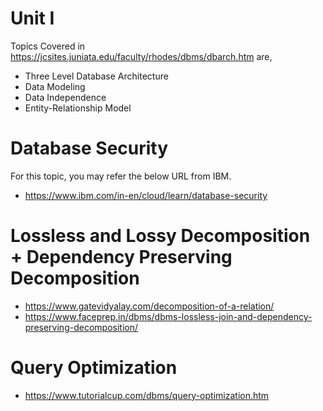 # Unit I
Topics Covered in https://jcsites.juniata.edu/faculty/rhodes/dbms/dbarch.htm are,
* Three Level Database Architecture
* Data Modeling
* Data Independence
* Entity-Relationship Model




# Database Security
For this topic, you may refer the below URL from IBM.
* https://www.ibm.com/in-en/cloud/learn/database-security

# Lossless and Lossy Decomposition + Dependency Preserving Decomposition
* https://www.gatevidyalay.com/decomposition-of-a-relation/
* https://www.faceprep.in/dbms/dbms-lossless-join-and-dependency-preserving-decomposition/

# Query Optimization
* https://www.tutorialcup.com/dbms/query-optimization.htm


